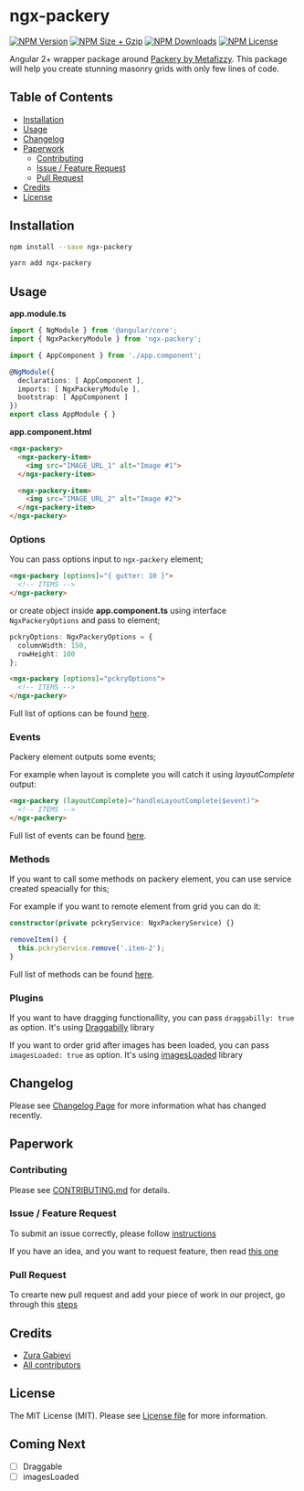 # ngx-packery

[![NPM Version](https://img.shields.io/npm/v/ngx-packery.svg?style=flat-square)](https://www.npmjs.com/package/ngx-packery)
[![NPM Size + Gzip](https://img.shields.io/bundlephobia/minzip/ngx-packery.svg?style=flat-square)](https://www.npmjs.com/package/ngx-packery)
[![NPM Downloads](https://img.shields.io/npm/dt/ngx-packery.svg?style=flat-square)](https://www.npmjs.com/package/ngx-packery)
[![NPM License](https://img.shields.io/npm/l/ngx-packery.svg?style=flat-square)](https://www.npmjs.com/package/ngx-packery)

Angular 2+ wrapper package around [Packery by Metafizzy](https://packery.metafizzy.co/). This package will help you create stunning masonry grids with only few lines of code.

## Table of Contents
- [Installation](#installation)
- [Usage](#usage)
- [Changelog](#changelog)
- [Paperwork](#paperwork)
  - [Contributing](#contributing)
  - [Issue / Feature Request](#issue--feature-request)
  - [Pull Request](#pull-request)
- [Credits](#credits)
- [License](#license)

## Installation

```bash
npm install --save ngx-packery
```

```bash
yarn add ngx-packery
```

## Usage

**app.module.ts**

```ts
import { NgModule } from '@angular/core';
import { NgxPackeryModule } from 'ngx-packery';

import { AppComponent } from './app.component';

@NgModule({
  declarations: [ AppComponent ],
  imports: [ NgxPackeryModule ],
  bootstrap: [ AppComponent ]
})
export class AppModule { }
```

**app.component.html**

```html
<ngx-packery>
  <ngx-packery-item>
    <img src="IMAGE_URL_1" alt="Image #1">
  </ngx-packery-item>

  <ngx-packery-item>
    <img src="IMAGE_URL_2" alt="Image #2">
  </ngx-packery-item>
</ngx-packery>
```

### Options

You can pass options input to `ngx-packery` element;

```html
<ngx-packery [options]="{ gutter: 10 }">
  <!-- ITEMS -->
</ngx-packery>
```

or create object inside **app.component.ts** using interface `NgxPackeryOptions` and pass to element;

```ts
pckryOptions: NgxPackeryOptions = {
  columnWidth: 150,
  rowHeight: 100
};
```

```html
<ngx-packery [options]="pckryOptions">
  <!-- ITEMS -->
</ngx-packery>
```

Full list of options can be found [here](https://packery.metafizzy.co/options.html).

### Events

Packery element outputs some events;

For example when layout is complete you will catch it using *layoutComplete* output:

```html
<ngx-packery (layoutComplete)="handleLayoutComplete($event)">
  <!-- ITEMS -->
</ngx-packery>
```

Full list of events can be found [here](https://packery.metafizzy.co/events.html).

### Methods

If you want to call some methods on packery element, you can use service created speacially for this;

For example if you want to remote element from grid you can do it:

```ts
constructor(private pckryService: NgxPackeryService) {}

removeItem() {
  this.pckryService.remove('.item-2');
}
```

Full list of methods can be found [here](https://packery.metafizzy.co/methods.html).

### Plugins

If you want to have dragging functionallity, you can pass `draggabilly: true` as option. It's using [Draggabilly](https://draggabilly.desandro.com/) library

If you want to order grid after images has been loaded, you can pass `imagesLoaded: true` as option. It's using [imagesLoaded](https://imagesloaded.desandro.com/) library

## Changelog

Please see [Changelog Page](https://github.com/zgabievi/ngx-packery/releases) for more information what has changed recently.

## Paperwork

### Contributing

Please see [CONTRIBUTING.md](https://github.com/zgabievi/ngx-packery/blob/master/CONTRIBUTING.md) for details.

### Issue / Feature Request

To submit an issue correctly, please follow [instructions](https://github.com/zgabievi/ngx-packery/blob/master/.github/ISSUE_TEMPLATE.md#bug-report)

If you have an idea, and you want to request feature, then read [this one](https://github.com/zgabievi/ngx-packery/blob/master/.github/ISSUE_TEMPLATE.md#feature-request)

### Pull Request

To crearte new pull request and add your piece of work in our project, go through this [steps](https://github.com/zgabievi/ngx-packery/blob/master/.github/PULL_REQUEST_TEMPLATE.md)

## Credits

- [Zura Gabievi](https://github.com/zgabievi)
- [All contributors](https://github.com/zgabievi/ngx-packery/graphs/contributors)

## License

The MIT License (MIT). Please see [License file](https://github.com/zgabievi/ngx-packery/blob/master/LICENSE) for more information.

## Coming Next
- [ ] Draggable
- [ ] imagesLoaded
